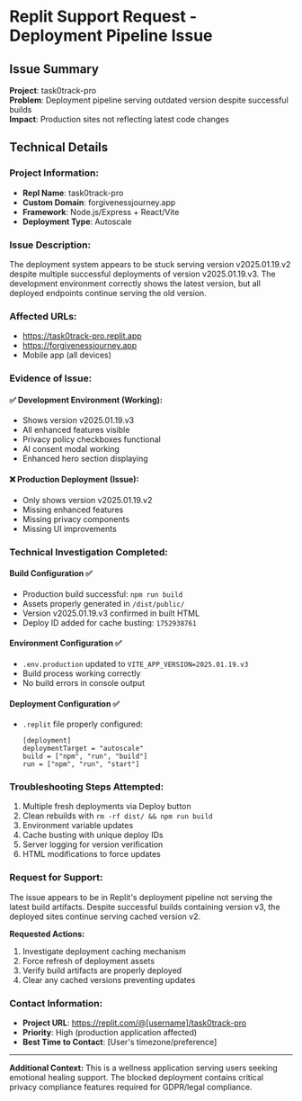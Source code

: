 # Replit Support Request - Deployment Pipeline Issue

## Issue Summary
**Project**: task0track-pro  
**Problem**: Deployment pipeline serving outdated version despite successful builds  
**Impact**: Production sites not reflecting latest code changes  

## Technical Details

### Project Information:
- **Repl Name**: task0track-pro
- **Custom Domain**: forgivenessjourney.app  
- **Framework**: Node.js/Express + React/Vite
- **Deployment Type**: Autoscale

### Issue Description:
The deployment system appears to be stuck serving version v2025.01.19.v2 despite multiple successful deployments of version v2025.01.19.v3. The development environment correctly shows the latest version, but all deployed endpoints continue serving the old version.

### Affected URLs:
- https://task0track-pro.replit.app
- https://forgivenessjourney.app
- Mobile app (all devices)

### Evidence of Issue:

#### ✅ Development Environment (Working):
- Shows version v2025.01.19.v3
- All enhanced features visible
- Privacy policy checkboxes functional
- AI consent modal working
- Enhanced hero section displaying

#### ❌ Production Deployment (Issue):
- Only shows version v2025.01.19.v2
- Missing enhanced features
- Missing privacy components
- Missing UI improvements

### Technical Investigation Completed:

#### Build Configuration ✅
- Production build successful: `npm run build`
- Assets properly generated in `/dist/public/`
- Version v2025.01.19.v3 confirmed in built HTML
- Deploy ID added for cache busting: `1752938761`

#### Environment Configuration ✅
- `.env.production` updated to `VITE_APP_VERSION=2025.01.19.v3`
- Build process working correctly
- No build errors in console output

#### Deployment Configuration ✅
- `.replit` file properly configured:
  ```
  [deployment]
  deploymentTarget = "autoscale"
  build = ["npm", "run", "build"]
  run = ["npm", "run", "start"]
  ```

### Troubleshooting Steps Attempted:
1. Multiple fresh deployments via Deploy button
2. Clean rebuilds with `rm -rf dist/ && npm run build`
3. Environment variable updates
4. Cache busting with unique deploy IDs
5. Server logging for version verification
6. HTML modifications to force updates

### Request for Support:
The issue appears to be in Replit's deployment pipeline not serving the latest build artifacts. Despite successful builds containing version v3, the deployed sites continue serving cached version v2.

**Requested Actions:**
1. Investigate deployment caching mechanism
2. Force refresh of deployment assets
3. Verify build artifacts are properly deployed
4. Clear any cached versions preventing updates

### Contact Information:
- **Project URL**: https://replit.com/@[username]/task0track-pro
- **Priority**: High (production application affected)
- **Best Time to Contact**: [User's timezone/preference]

---

**Additional Context:**
This is a wellness application serving users seeking emotional healing support. The blocked deployment contains critical privacy compliance features required for GDPR/legal compliance.